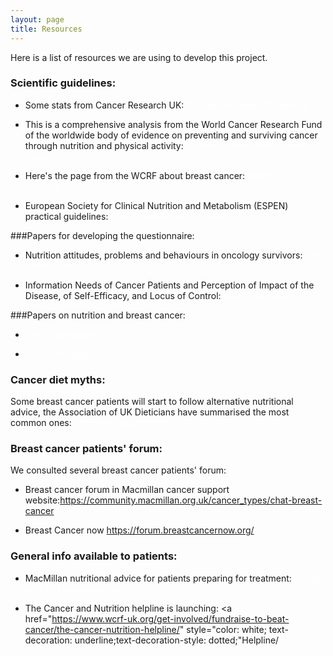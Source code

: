 ```yaml
---
layout: page
title: Resources
---
```



Here is a list of resources we are using to develop this project. 

### Scientific guidelines:

- Some stats from Cancer Research UK: <a href="https://https://www.cancerresearchuk.org/health-professional/cancer-statistics/statistics-by-cancer-type/breast-cancer#heading-Three/" style="color: white; text-decoration: underline;text-decoration-style: dotted;">Cancer Research UK Website</a>



- This is a comprehensive analysis from the World Cancer Research Fund of the worldwide body of evidence on preventing and surviving cancer through nutrition and physical activity: <a href="https://www.wcrf.org/dietandcancer/a-summary-of-the-third-expert-report/" style="color: white; text-decoration: underline;text-decoration-style: dotted;">Summary of the Third Expert Report</a>


- Here's the page from the WCRF about breast cancer: <a href="https://www.wcrf.org/dietandcancer/breast-cancer/" style="color: white; text-decoration: underline;text-decoration-style: dotted;">Report and protocol</a>


- European Society for Clinical Nutrition and Metabolism (ESPEN) practical guidelines: <a href="www.espen.org/guidelines-home/espen-guidelines" style="color: white; text-decoration: underline;text-decoration-style: dotted;">Clinical nutrition and cancer</a>

###Papers for developing the questionnaire: 

- Nutrition attitudes, problems and behaviours in oncology survivors: <a href="https://www.sciencedirect.com/science/article/pii/S2405457720310809" style="color: white; text-decoration: underline;text-decoration-style: dotted;">Link to the paper</a>

- Information Needs of Cancer Patients and Perception of Impact of the Disease, of Self-Efficacy, and Locus of Control: <a href="https://link.springer.com/article/10.1007/s13187-015-0860-x" style="color: white; text-decoration: underline;text-decoration-style: dotted;">Link to the paper</a>


###Papers on nutrition and breast cancer: 
- <a href="https://www.mdpi.com/2072-6643/11/7/1514" style="color: white; text-decoration: underline;text-decoration-style: dotted;">Link to the paper</a>

- <a href="https://www.mdpi.com/2072-6643/11/11/2799" style="color: white; text-decoration: underline;text-decoration-style: dotted;">Link to the paper</a>



### Cancer diet myths: 

Some breast cancer patients will start to follow alternative nutritional advice, the Association of UK Dieticians have summarised the most common ones: <a href="www.bda.uk.com/resource/challenging-cancer-diets-myths.html" style="color: white; text-decoration: underline;text-decoration-style: dotted;">Common dietary myths</a>

### Breast cancer patients' forum:

We consulted several breast cancer patients' forum: 

- Breast cancer forum in Macmillan cancer support website:<a href="https://community.macmillan.org.uk/cancer_types/chat-breast-cancer" style="color: white; text-decoration: underline;text-decoration-style: dotted;">https://community.macmillan.org.uk/cancer_types/chat-breast-cancer</a> 

- Breast Cancer now <a href="https://forum.breastcancernow.org/" style="color: white; text-decoration: underline;text-decoration-style: dotted;">https://forum.breastcancernow.org/</a>


### General info available to patients: 

- MacMillan nutritional advice for patients preparing for treatment: <a href="https://www.macmillan.org.uk/cancer-information-and-support/treatment/preparing-for-treatment/eating-well-and-keeping-active" style="color: white; text-decoration: underline;text-decoration-style: dotted;">Eating well and keeping active</a> 


- The Cancer and Nutrition helpline is launching:  <a href="https://www.wcrf-uk.org/get-involved/fundraise-to-beat-cancer/the-cancer-nutrition-helpline/" style="color: white; text-decoration: underline;text-decoration-style: dotted;"Helpline/</a>

